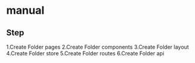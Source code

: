 # manual

## Step

1.Create Folder pages
2.Create Folder components
3.Create Folder layout
4.Create Folder store
5.Create Folder routes
6.Create Folder api
